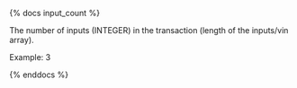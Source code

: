 {% docs input_count %}

The number of inputs (INTEGER) in the transaction (length of the inputs/vin array).

Example: 3

{% enddocs %}
